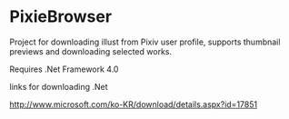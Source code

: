 PixieBrowser
===============

Project for downloading illust from Pixiv user profile, supports thumbnail previews and downloading selected works.

Requires .Net Framework 4.0


links for downloading .Net

http://www.microsoft.com/ko-KR/download/details.aspx?id=17851

